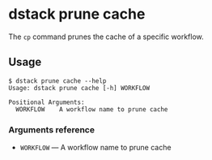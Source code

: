 # dstack prune cache

The `cp` command prunes the cache of a specific workflow.

## Usage

<div class="termy">

```shell
$ dstack prune cache --help
Usage: dstack prune cache [-h] WORKFLOW

Positional Arguments:
  WORKFLOW    A workflow name to prune cache
```

</div>

### Arguments reference

- `WORKFLOW` — A workflow name to prune cache
